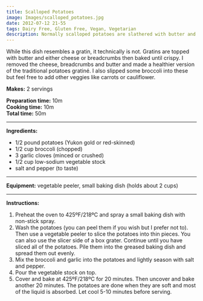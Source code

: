```yaml
---
title: Scalloped Potatoes
image: Images/scalloped_potatoes.jpg
date: 2012-07-12 21-55
tags: Dairy Free, Gluten Free, Vegan, Vegetarian
description: Normally scalloped potatoes are slathered with butter and cheese while drowning in a sea of cream until there’s not much potato left to speak of.  While undeniably delicious this is not a particularly healthy dish. My scalloped potato recipe is simply potatoes, garlic and vegetable stock. If that wasn’t healthy enough, I even slipped in a little broccoli.
---
```

While this dish resembles a gratin, it technically is not. Gratins are topped with butter and either cheese or breadcrumbs then baked until crispy. I removed the cheese, breadcrumbs and butter and made a healthier version of the traditional potatoes gratiné. I also slipped some broccoli into these but feel free to add other veggies like carrots or cauliflower. 


**Makes:** 2 servings

**Preparation time:** 10m  
**Cooking time:** 10m  
**Total time:** 50m

---

**Ingredients:**

- 1/2 pound potatoes (Yukon gold or red-skinned)
- 1/2  cup broccoli (chopped)
- 3 garlic cloves (minced or crushed)
- 1/2  cup low-sodium vegetable stock
-  salt and pepper (to taste)


---

**Equipment:** vegetable peeler, small baking dish (holds about 2 cups)

---

**Instructions:**

1. Preheat the oven to 425ºF/218ºC and spray a small baking dish with non-stick spray.
1. Wash the potatoes (you can peel them if you wish but I prefer not to). Then use a vegetable peeler to slice the potatoes into thin pieces. You can also use the slicer side of a box grater. Continue until you have sliced all of the potatoes. Pile them into the greased baking dish and spread them out evenly.
1. Mix the broccoli and garlic into the potatoes and lightly season with salt and pepper. 
1. Pour the vegetable stock on top.
1. Cover and bake at 425ºF/218ºC for 20 minutes. Then uncover and bake another 20 minutes. The potatoes are done when they are soft and most of the liquid is absorbed. Let cool 5-10 minutes before serving. 

